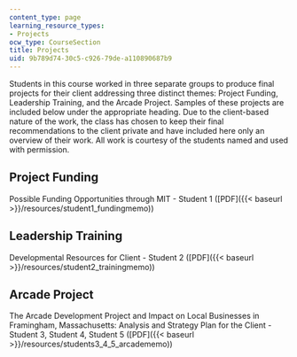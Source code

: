 ```yaml
---
content_type: page
learning_resource_types:
- Projects
ocw_type: CourseSection
title: Projects
uid: 9b789d74-30c5-c926-79de-a110890687b9
---
```


Students in this course worked in three separate groups to produce final projects for their client addressing three distinct themes: Project Funding, Leadership Training, and the Arcade Project. Samples of these projects are included below under the appropriate heading. Due to the client-based nature of the work, the class has chosen to keep their final recommendations to the client private and have included here only an overview of their work. All work is courtesy of the students named and used with permission.

Project Funding
---------------

Possible Funding Opportunities through MIT - Student 1 ([PDF]({{< baseurl >}}/resources/student1_fundingmemo))

Leadership Training
-------------------

Developmental Resources for Client - Student 2 ([PDF]({{< baseurl >}}/resources/student2_trainingmemo))

Arcade Project
--------------

The Arcade Development Project and Impact on Local Businesses in Framingham, Massachusetts: Analysis and Strategy Plan for the Client - Student 3, Student 4, Student 5 ([PDF]({{< baseurl >}}/resources/students3_4_5_arcadememo))